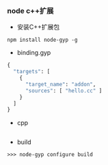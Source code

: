 ### node c++扩展
* 安装C++扩展包
```shell
npm install node-gyp -g
```
* binding.gyp
```python
{
  "targets": [
    {
      "target_name": "addon",
      "sources": [ "hello.cc" ]
    }
  ]
}
```
* cpp
```c++
```
* build
```shell
>>> node-gyp configure build
```
